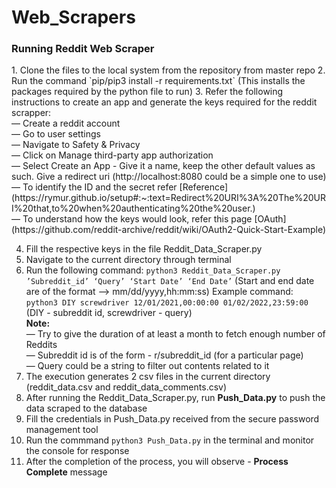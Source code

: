 # Web_Scrapers

<h3> Running Reddit Web Scraper </h3>
1. Clone the files to the local system from the repository from master repo
2. Run the command `pip/pip3 install -r requirements.txt` (This installs the packages required by the python file to run)
3. Refer the following instructions to create an app and generate the keys required for the reddit scrapper: 
       <br> — Create a reddit account 
       <br> — Go to user settings
       <br> — Navigate to Safety & Privacy 
       <br> — Click on Manage third-party app authorization 
       <br> — Select Create an App - Give it a name, keep the other default values as such. Give a redirect uri (http://localhost:8080 could be a simple one to use) 
       <br> — To identify the ID and the secret refer [Reference](https://rymur.github.io/setup#:~:text=Redirect%20URI%3A%20The%20URI%20that,to%20when%20authenticating%20the%20user.)
       <br> — To understand how the keys would look, refer this page [OAuth](https://github.com/reddit-archive/reddit/wiki/OAuth2-Quick-Start-Example) 
	
4. Fill the respective keys in the file Reddit_Data_Scraper.py
5. Navigate to the current directory through terminal
6. Run the following command: `python3 Reddit_Data_Scraper.py ’Subreddit_id’ ‘Query’ ‘Start Date’ ‘End Date’`  (Start and end date are of the format —> mm/dd/yyyy,hh:mm:ss)
       Example command: `python3 DIY screwdriver 12/01/2021,00:00:00 01/02/2022,23:59:00` (DIY - subreddit id, screwdriver - query)
	<br>**Note:** 
	<br> — Try to give the duration of at least a month to fetch enough number of Reddits </ul>
        <br> — Subreddit id is of the form - r/subreddit_id (for a particular page) </ul>
        <br> — Query could be a string to filter out contents related to it </ul>
7. The execution generates 2 csv files in the current directory (reddit_data.csv and reddit_data_comments.csv)
8. After running the Reddit_Data_Scraper.py, run <b>Push_Data.py</b> to push the data scraped to the database
9. Fill the credentials in Push_Data.py received from the secure password management tool
10. Run the commmand `python3 Push_Data.py` in the terminal and monitor the console for response
11. After the completion of the process, you will observe - <b>Process Complete</b> message


